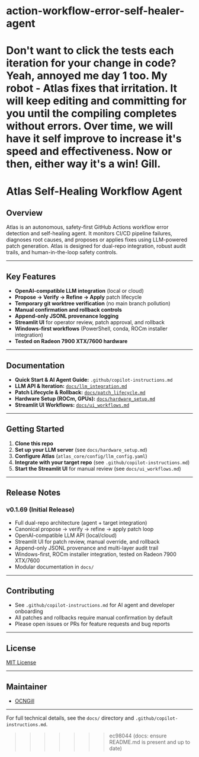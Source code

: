 # action-workflow-error-self-healer-agent
Don't want to click the tests each iteration for your change in code?  Yeah, annoyed me day 1 too.  My robot - Atlas fixes that irritation.  It will keep editing and committing for you until the compiling completes without errors.  Over time, we will have it self improve to increase it's speed and effectiveness.  Now or then, either way it's a win! Gill.  
=======
# Atlas Self-Healing Workflow Agent

## Overview
Atlas is an autonomous, safety-first GitHub Actions workflow error detection and self-healing agent. It monitors CI/CD pipeline failures, diagnoses root causes, and proposes or applies fixes using LLM-powered patch generation. Atlas is designed for dual-repo integration, robust audit trails, and human-in-the-loop safety controls.

---

## Key Features
- **OpenAI-compatible LLM integration** (local or cloud)
- **Propose → Verify → Refine → Apply** patch lifecycle
- **Temporary git worktree verification** (no main branch pollution)
- **Manual confirmation and rollback controls**
- **Append-only JSONL provenance logging**
- **Streamlit UI** for operator review, patch approval, and rollback
- **Windows-first workflows** (PowerShell, conda, ROCm installer integration)
- **Tested on Radeon 7900 XTX/7600 hardware**

---

## Documentation
- **Quick Start & AI Agent Guide:** `.github/copilot-instructions.md`
- **LLM API & Iteration:** [`docs/llm_integration.md`](docs/llm_integration.md)
- **Patch Lifecycle & Rollback:** [`docs/patch_lifecycle.md`](docs/patch_lifecycle.md)
- **Hardware Setup (ROCm, GPUs):** [`docs/hardware_setup.md`](docs/hardware_setup.md)
- **Streamlit UI Workflows:** [`docs/ui_workflows.md`](docs/ui_workflows.md)

---

## Getting Started
1. **Clone this repo**
2. **Set up your LLM server** (see `docs/hardware_setup.md`)
3. **Configure Atlas** (`atlas_core/config/llm_config.yaml`)
4. **Integrate with your target repo** (see `.github/copilot-instructions.md`)
5. **Start the Streamlit UI** for manual review (see `docs/ui_workflows.md`)

---

## Release Notes
### v0.1.69 (Initial Release)
- Full dual-repo architecture (agent + target integration)
- Canonical propose → verify → refine → apply patch loop
- OpenAI-compatible LLM API (local/cloud)
- Streamlit UI for patch review, manual override, and rollback
- Append-only JSONL provenance and multi-layer audit trail
- Windows-first, ROCm installer integration, tested on Radeon 7900 XTX/7600
- Modular documentation in `docs/`

---

## Contributing
- See `.github/copilot-instructions.md` for AI agent and developer onboarding
- All patches and rollbacks require manual confirmation by default
- Please open issues or PRs for feature requests and bug reports

---

## License
[MIT License](LICENSE)

---

## Maintainer
- [OCNGill](https://github.com/OCNGill)

---

For full technical details, see the `docs/` directory and `.github/copilot-instructions.md`.
>>>>>>> ec98044 (docs: ensure README.md is present and up to date)
